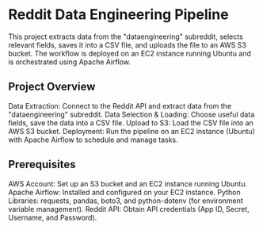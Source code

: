 # Reddit Data Engineering Pipeline
This project extracts data from the "dataengineering" subreddit, selects relevant fields, saves it into a CSV file, and uploads the file to an AWS S3 bucket. The workflow is deployed on an EC2 instance running Ubuntu and is orchestrated using Apache Airflow.

## Project Overview
Data Extraction: Connect to the Reddit API and extract data from the "dataengineering" subreddit.
Data Selection & Loading: Choose useful data fields, save the data into a CSV file.
Upload to S3: Load the CSV file into an AWS S3 bucket.
Deployment: Run the pipeline on an EC2 instance (Ubuntu) with Apache Airflow to schedule and manage tasks.
## Prerequisites
AWS Account: Set up an S3 bucket and an EC2 instance running Ubuntu.
Apache Airflow: Installed and configured on your EC2 instance.
Python Libraries: requests, pandas, boto3, and python-dotenv (for environment variable management).
Reddit API: Obtain API credentials (App ID, Secret, Username, and Password).
